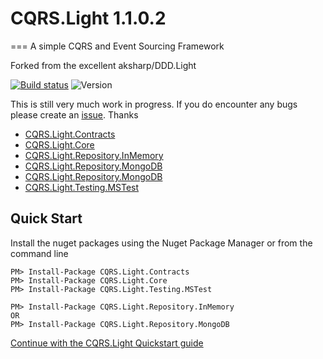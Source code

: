 # CQRS.Light 1.1.0.2
===
A simple CQRS and Event Sourcing Framework

Forked from the excellent aksharp/DDD.Light

[![Build status](https://ci.appveyor.com/api/projects/status/k32gtq5o8vy05p1g?svg=true)](https://ci.appveyor.com/project/wallaceiam/cqrs-light) ![Version](https://img.shields.io/badge/version-v1.1.0.2-green.svg)

This is still very much work in progress.  If you do encounter any bugs please create an [issue](https://github.com/wallaceiam/DDD.Light/issues "Issue").  Thanks

* [CQRS.Light.Contracts](https://www.nuget.org/packages/CQRS.Light.Contracts/)
* [CQRS.Light.Core](https://www.nuget.org/packages/CQRS.Light.Core/)
* [CQRS.Light.Repository.InMemory](https://www.nuget.org/packages/CQRS.Light.Repository.InMemory/)
* [CQRS.Light.Repository.MongoDB](https://www.nuget.org/packages/CQRS.Light.Repository.MongoDB/)
* [CQRS.Light.Repository.MongoDB](https://www.nuget.org/packages/CQRS.Light.Repository.MongoDB/)
* [CQRS.Light.Testing.MSTest](https://www.nuget.org/packages/CQRS.Light.Testing,MSTest/)

## Quick Start

Install the nuget packages using the Nuget Package Manager or from the command line

```dos
PM> Install-Package CQRS.Light.Contracts
PM> Install-Package CQRS.Light.Core
PM> Install-Package CQRS.Light.Testing.MSTest

PM> Install-Package CQRS.Light.Repository.InMemory
OR
PM> Install-Package CQRS.Light.Repository.MongoDB
```

[Continue with the CQRS.Light Quickstart guide](https://github.com/wallaceiam/CQRS.Light/wiki/quickstart)


